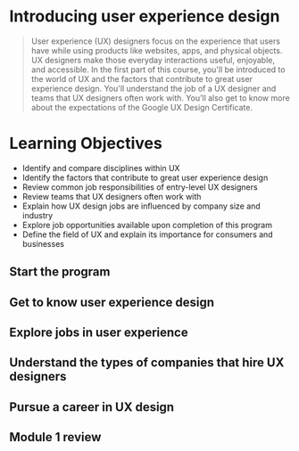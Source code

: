 # Introducing user experience design
> User experience (UX) designers focus on the experience that users have while using products like websites, apps, and physical objects. UX designers make those everyday interactions useful, enjoyable, and accessible. In the first part of this course, you'll be introduced to the world of UX and the factors that contribute to great user experience design. You'll understand the job of a UX designer and teams that UX designers often work with. You’ll also get to know more about the expectations of the Google UX Design Certificate.
# Learning Objectives
- Identify and compare disciplines within UX
- Identify the factors that contribute to great user experience design
- Review common job responsibilities of entry-level UX designers
- Review teams that UX designers often work with
- Explain how UX design jobs are influenced by company size and industry
- Explore job opportunities available upon completion of this program
- Define the field of UX and explain its importance for consumers and businesses
## Start the program
## Get to know user experience design
## Explore jobs in user experience
## Understand the types of companies that hire UX designers
## Pursue a career in UX design
## Module 1 review
